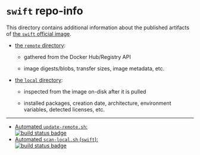 # `swift` repo-info

This directory contains additional information about the published artifacts of [the `swift` official image](https://hub.docker.com/_/swift/).

-	[the `remote` directory](remote/):

	-	gathered from the Docker Hub/Registry API

	-	image digests/blobs, transfer sizes, image metadata, etc.

-	[the `local` directory](local/):

	-	inspected from the image on-disk after it is pulled

	-	installed packages, creation date, architecture, environment variables, detected licenses, etc.

---

-	[Automated `update-remote.sh`:  
	![build status badge](https://doi-janky.infosiftr.net/job/repo-info/job/remote/badge/icon)](https://doi-janky.infosiftr.net/job/repo-info/job/remote/)
-	[Automated `scan-local.sh` (`swift`):  
	![build status badge](https://doi-janky.infosiftr.net/job/repo-info/job/local/job/swift/badge/icon)](https://doi-janky.infosiftr.net/job/repo-info/job/local/job/swift)

